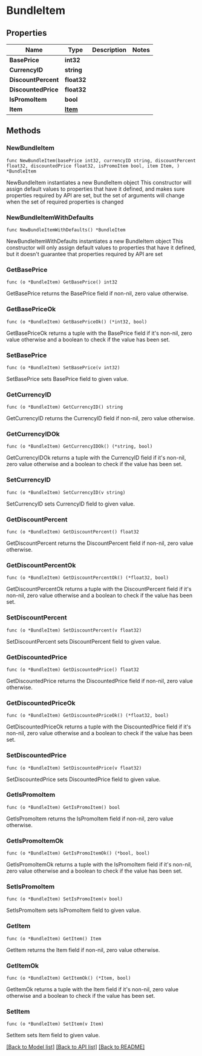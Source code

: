 # BundleItem

## Properties

Name | Type | Description | Notes
------------ | ------------- | ------------- | -------------
**BasePrice** | **int32** |  | 
**CurrencyID** | **string** |  | 
**DiscountPercent** | **float32** |  | 
**DiscountedPrice** | **float32** |  | 
**IsPromoItem** | **bool** |  | 
**Item** | [**Item**](Item.md) |  | 

## Methods

### NewBundleItem

`func NewBundleItem(basePrice int32, currencyID string, discountPercent float32, discountedPrice float32, isPromoItem bool, item Item, ) *BundleItem`

NewBundleItem instantiates a new BundleItem object
This constructor will assign default values to properties that have it defined,
and makes sure properties required by API are set, but the set of arguments
will change when the set of required properties is changed

### NewBundleItemWithDefaults

`func NewBundleItemWithDefaults() *BundleItem`

NewBundleItemWithDefaults instantiates a new BundleItem object
This constructor will only assign default values to properties that have it defined,
but it doesn't guarantee that properties required by API are set

### GetBasePrice

`func (o *BundleItem) GetBasePrice() int32`

GetBasePrice returns the BasePrice field if non-nil, zero value otherwise.

### GetBasePriceOk

`func (o *BundleItem) GetBasePriceOk() (*int32, bool)`

GetBasePriceOk returns a tuple with the BasePrice field if it's non-nil, zero value otherwise
and a boolean to check if the value has been set.

### SetBasePrice

`func (o *BundleItem) SetBasePrice(v int32)`

SetBasePrice sets BasePrice field to given value.


### GetCurrencyID

`func (o *BundleItem) GetCurrencyID() string`

GetCurrencyID returns the CurrencyID field if non-nil, zero value otherwise.

### GetCurrencyIDOk

`func (o *BundleItem) GetCurrencyIDOk() (*string, bool)`

GetCurrencyIDOk returns a tuple with the CurrencyID field if it's non-nil, zero value otherwise
and a boolean to check if the value has been set.

### SetCurrencyID

`func (o *BundleItem) SetCurrencyID(v string)`

SetCurrencyID sets CurrencyID field to given value.


### GetDiscountPercent

`func (o *BundleItem) GetDiscountPercent() float32`

GetDiscountPercent returns the DiscountPercent field if non-nil, zero value otherwise.

### GetDiscountPercentOk

`func (o *BundleItem) GetDiscountPercentOk() (*float32, bool)`

GetDiscountPercentOk returns a tuple with the DiscountPercent field if it's non-nil, zero value otherwise
and a boolean to check if the value has been set.

### SetDiscountPercent

`func (o *BundleItem) SetDiscountPercent(v float32)`

SetDiscountPercent sets DiscountPercent field to given value.


### GetDiscountedPrice

`func (o *BundleItem) GetDiscountedPrice() float32`

GetDiscountedPrice returns the DiscountedPrice field if non-nil, zero value otherwise.

### GetDiscountedPriceOk

`func (o *BundleItem) GetDiscountedPriceOk() (*float32, bool)`

GetDiscountedPriceOk returns a tuple with the DiscountedPrice field if it's non-nil, zero value otherwise
and a boolean to check if the value has been set.

### SetDiscountedPrice

`func (o *BundleItem) SetDiscountedPrice(v float32)`

SetDiscountedPrice sets DiscountedPrice field to given value.


### GetIsPromoItem

`func (o *BundleItem) GetIsPromoItem() bool`

GetIsPromoItem returns the IsPromoItem field if non-nil, zero value otherwise.

### GetIsPromoItemOk

`func (o *BundleItem) GetIsPromoItemOk() (*bool, bool)`

GetIsPromoItemOk returns a tuple with the IsPromoItem field if it's non-nil, zero value otherwise
and a boolean to check if the value has been set.

### SetIsPromoItem

`func (o *BundleItem) SetIsPromoItem(v bool)`

SetIsPromoItem sets IsPromoItem field to given value.


### GetItem

`func (o *BundleItem) GetItem() Item`

GetItem returns the Item field if non-nil, zero value otherwise.

### GetItemOk

`func (o *BundleItem) GetItemOk() (*Item, bool)`

GetItemOk returns a tuple with the Item field if it's non-nil, zero value otherwise
and a boolean to check if the value has been set.

### SetItem

`func (o *BundleItem) SetItem(v Item)`

SetItem sets Item field to given value.



[[Back to Model list]](../README.md#documentation-for-models) [[Back to API list]](../README.md#documentation-for-api-endpoints) [[Back to README]](../README.md)


